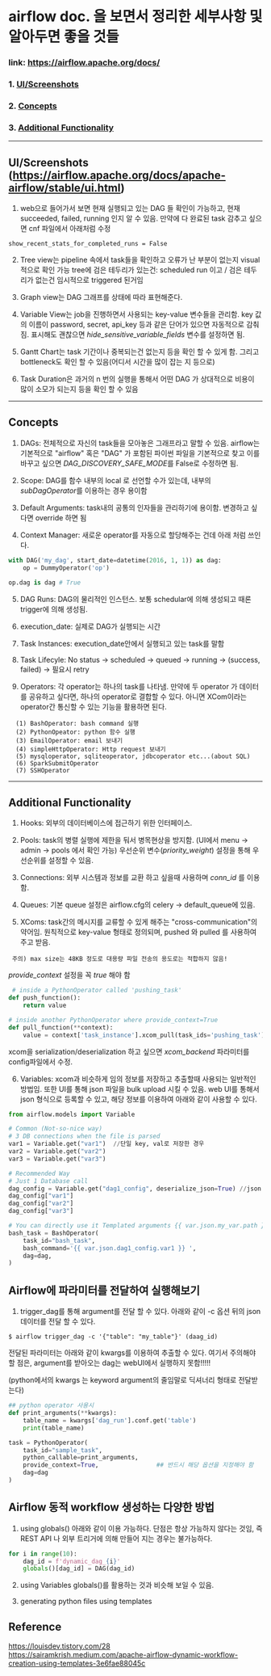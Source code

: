 # airflow doc. 을 보면서 정리한 세부사항 및 알아두면 좋을 것들
### link: https://airflow.apache.org/docs/

### 1. [UI/Screenshots](#ui/screenshots)
### 2. [Concepts](#concepts)
### 3. [Additional Functionality](#additional-functionality)

-----------------------------

## UI/Screenshots (https://airflow.apache.org/docs/apache-airflow/stable/ui.html)

1. web으로 들어가서 보면 현재 실행되고 있는 DAG 들 확인이 가능하고, 현재 succeeded, failed, running 인지 알 수 있음.
만약에 다 완료된 task 감추고 싶으면 cnf 파일에서 아래처럼 수정
```
show_recent_stats_for_completed_runs = False
```

2. Tree view는 pipeline 속에서 task들을 확인하고 오류가 난 부분이 없는지 visual 적으로 확인 가능
tree에 검은 테두리가 있는건: scheduled run 이고 / 검은 테두리가 없는건 임시적으로 triggered 된거임

3. Graph view는 DAG 그래프를 상태에 따라 표현해준다.

4. Variable View는 job을 진행하면서 사용되는 key-value 변수들을 관리함. key 값의 이름이 password, secret, api_key 등과 같은 단어가 있으면 자동적으로 감춰짐.
표시해도 괜찮으면 *hide_sensitive_variable_fields* 변수를 설정하면 됨.

5. Gantt Chart는 task 기간이나 중복되는건 없는지 등을 확인 할 수 있게 함. 그리고 bottleneck도 확인 할 수 있음(어디서 시간을 많이 잡는 지 등으로)

6. Task Duration은 과거의 n 번의 실행을 통해서 어떤 DAG 가 상대적으로 비용이 많이 소모가 되는지 등을 확인 할 수 있음

-------------------------
## Concepts

1. DAGs: 전체적으로 자신의 task들을 모아놓은 그래프라고 말할 수 있음.
airflow는 기본적으로 "airflow" 혹은 "DAG" 가 포함된 파이썬 파일을 기본적으로 찾고 이를 바꾸고 싶으면 *DAG_DISCOVERY_SAFE_MODE*를 False로 수정하면 됨.

2. Scope: DAG를 함수 내부의 local 로 선언할 수가 있는데, 내부의 *subDagOperator*를 이용하는 경우 용이함

3. Default Arguments: task내의 공통의 인자들을 관리하기에 용이함. 변경하고 싶다면 override 하면 됨

4. Context Manager: 새로운 operator를 자동으로 할당해주는 건데 아래 처럼 쓰인다.

```python
with DAG('my_dag', start_date=datetime(2016, 1, 1)) as dag:
    op = DummyOperator('op')

op.dag is dag # True

```

5. DAG Runs: DAG의 물리적인 인스턴스. 보통 schedular에 의해 생성되고 때론 trigger에 의해 생성됨.

6. execution_date: 실제로 DAG가 실행되는 시간

7. Task Instances: execution_date안에서 실행되고 있는 task를 말함

8. Task Lifecyle: No status -> scheduled -> queued -> running -> (success, failed) -> 필요시 retry

9. Operators: 각 operator는 하나의 task를 나타냄. 만약에 두 operator 가 데이터를 공유하고 싶다면, 하나의 operator로 결합할 수 있다. 
아니면 XCom이라는 operator간 통신할 수 있는 기능을 활용하면 된다. 

```
  (1) BashOperator: bash command 실행  
  (2) PythonOpeator: python 함수 실행  
  (3) EmailOperator: email 보내기  
  (4) simpleHttpOperator: Http request 보내기  
  (5) mysqloperator, sqliteoperator, jdbcoperator etc...(about SQL)  
  (6) SparkSubmitOperator
  (7) SSHOperator
```

----------------------------

## Additional Functionality

1. Hooks: 외부의 데이터베이스에 접근하기 위한 인터페이스.  

2. Pools: task의 병렬 실행에 제한을 둬서 병목현상을 방지함. (UI에서 menu -> admin -> pools 에서 확인 가능) 우선순위 변수(*priority_weight*) 설정을 통해 우선순위를 설정할 수 있음.

3. Connections: 외부 시스템과 정보를 교환 하고 싶을때 사용하며 *conn_id* 를 이용함. 

4. Queues: 기본 queue 설정은 airflow.cfg의 celery -> default_queue에 있음. 

5. XComs: task간의 메시지를 교류할 수 있게 해주는 "cross-communication"의 약어임. 원칙적으로 key-value 형태로 정의되며, pushed 와 pulled 를 사용하여 주고 받음.  
``` 
 주의) max size는 48KB 정도로 대용량 파일 전송의 용도로는 적합하지 않음!
```

*provide_context* 설정을 꼭 *true* 해야 함

```python
 # inside a PythonOperator called 'pushing_task'
def push_function():
    return value

# inside another PythonOperator where provide_context=True
def pull_function(**context):
    value = context['task_instance'].xcom_pull(task_ids='pushing_task')
 ```
xcom을 serialization/deserialization 하고 싶으면 *xcom_backend* 파라미터를 config파일에서 수정.

6. Variables: xcom과 비슷하게 임의 정보를 저장하고 추출할때 사용되는 일반적인 방법임. 또한 UI를 통해 json 파일을 bulk upload 시킬 수 있음. 
web UI를 통해서 json 형식으로 등록할 수 있고, 해당 정보를 이용하여 아래와 같이 사용할 수 있다. 

```python
from airflow.models import Variable

# Common (Not-so-nice way)
# 3 DB connections when the file is parsed
var1 = Variable.get("var1")  //단일 key, val로 저장한 경우 
var2 = Variable.get("var2")
var3 = Variable.get("var3")

# Recommended Way
# Just 1 Database call
dag_config = Variable.get("dag1_config", deserialize_json=True) //json 형식으로 val 값이 {"val1": "value1"} 이런식인 경
dag_config["var1"]
dag_config["var2"]
dag_config["var3"]

# You can directly use it Templated arguments {{ var.json.my_var.path }}
bash_task = BashOperator(
    task_id="bash_task",
    bash_command='{{ var.json.dag1_config.var1 }} ',
    dag=dag,
)
```


## Airflow에 파라미터를 전달하여 실행해보기 

1. trigger_dag를 통해 argument를 전달 할 수 있다. 아래와 같이 -c 옵션 뒤의 json 데이터를 전달 할 수 있다. 

```
$ airflow trigger_dag -c '{"table": "my_table"}' (daag_id)
```
전달된 파라미터는 아래와 같이 kwargs를 이용하여 추출할 수 있다. 
여기서 주의해야 할 점은, argument를 받아오는 dag는 webUI에서 실행하지 못함!!!!! 

(python에서의 kwargs 는 keyword argument의 줄임말로 딕셔너리 형태로 전달받는다)

```python
## python operator 사용시
def print_arguments(**kwargs):
    table_name = kwargs['dag_run'].conf.get('table')
    print(table_name)

task = PythonOperator(
    task_id="sample_task",
    python_callable=print_arguments,
    provide_context=True,                ## 반드시 해당 옵션을 지정해야 함
    dag=dag
)
```

## Airflow 동적 workflow 생성하는 다양한 방법

1. using globals()
아래와 같이 이용 가능하다. 단점은 항상 가능하지 않다는 것임, 즉 REST API 나 외부 트리거에 의해 만들어 지는 경우는 불가능하다. 

```python
for i in range(10):
    dag_id = f'dynamic_dag_{i}'
    globals()[dag_id] = DAG(dag_id)
```

2. using Variables
globals()를 활용하는 것과 비슷해 보일 수 있음.   


3. generating python files using templates

## Reference
https://louisdev.tistory.com/28  
https://sairamkrish.medium.com/apache-airflow-dynamic-workflow-creation-using-templates-3e6fae88045c

